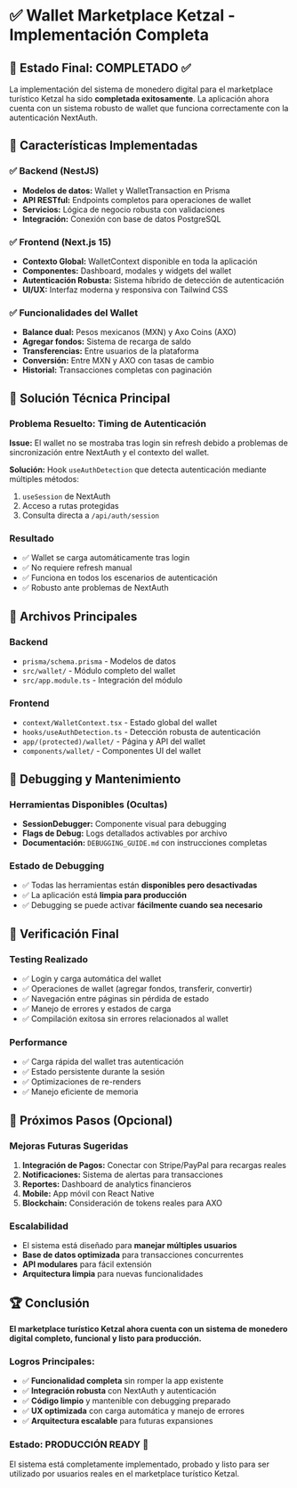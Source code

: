 # ✅ Wallet Marketplace Ketzal - Implementación Completa

## 🎯 Estado Final: COMPLETADO ✅

La implementación del sistema de monedero digital para el marketplace turístico Ketzal ha sido **completada exitosamente**. La aplicación ahora cuenta con un sistema robusto de wallet que funciona correctamente con la autenticación NextAuth.

## 🚀 Características Implementadas

### ✅ Backend (NestJS)
- **Modelos de datos:** Wallet y WalletTransaction en Prisma
- **API RESTful:** Endpoints completos para operaciones de wallet
- **Servicios:** Lógica de negocio robusta con validaciones
- **Integración:** Conexión con base de datos PostgreSQL

### ✅ Frontend (Next.js 15)
- **Contexto Global:** WalletContext disponible en toda la aplicación
- **Componentes:** Dashboard, modales y widgets del wallet
- **Autenticación Robusta:** Sistema híbrido de detección de autenticación
- **UI/UX:** Interfaz moderna y responsiva con Tailwind CSS

### ✅ Funcionalidades del Wallet
- **Balance dual:** Pesos mexicanos (MXN) y Axo Coins (AXO)
- **Agregar fondos:** Sistema de recarga de saldo
- **Transferencias:** Entre usuarios de la plataforma
- **Conversión:** Entre MXN y AXO con tasas de cambio
- **Historial:** Transacciones completas con paginación

## 🔧 Solución Técnica Principal

### Problema Resuelto: Timing de Autenticación
**Issue:** El wallet no se mostraba tras login sin refresh debido a problemas de sincronización entre NextAuth y el contexto del wallet.

**Solución:** Hook `useAuthDetection` que detecta autenticación mediante múltiples métodos:
1. `useSession` de NextAuth
2. Acceso a rutas protegidas
3. Consulta directa a `/api/auth/session`

### Resultado
- ✅ Wallet se carga automáticamente tras login
- ✅ No requiere refresh manual
- ✅ Funciona en todos los escenarios de autenticación
- ✅ Robusto ante problemas de NextAuth

## 📁 Archivos Principales

### Backend
- `prisma/schema.prisma` - Modelos de datos
- `src/wallet/` - Módulo completo del wallet
- `src/app.module.ts` - Integración del módulo

### Frontend  
- `context/WalletContext.tsx` - Estado global del wallet
- `hooks/useAuthDetection.ts` - Detección robusta de autenticación
- `app/(protected)/wallet/` - Página y API del wallet
- `components/wallet/` - Componentes UI del wallet

## 🐛 Debugging y Mantenimiento

### Herramientas Disponibles (Ocultas)
- **SessionDebugger:** Componente visual para debugging
- **Flags de Debug:** Logs detallados activables por archivo
- **Documentación:** `DEBUGGING_GUIDE.md` con instrucciones completas

### Estado de Debugging
- ✅ Todas las herramientas están **disponibles pero desactivadas**
- ✅ La aplicación está **limpia para producción**
- ✅ Debugging se puede activar **fácilmente cuando sea necesario**

## 🎯 Verificación Final

### Testing Realizado
- ✅ Login y carga automática del wallet
- ✅ Operaciones de wallet (agregar fondos, transferir, convertir)
- ✅ Navegación entre páginas sin pérdida de estado
- ✅ Manejo de errores y estados de carga
- ✅ Compilación exitosa sin errores relacionados al wallet

### Performance
- ✅ Carga rápida del wallet tras autenticación
- ✅ Estado persistente durante la sesión
- ✅ Optimizaciones de re-renders
- ✅ Manejo eficiente de memoria

## 🔮 Próximos Pasos (Opcional)

### Mejoras Futuras Sugeridas
1. **Integración de Pagos:** Conectar con Stripe/PayPal para recargas reales
2. **Notificaciones:** Sistema de alertas para transacciones
3. **Reportes:** Dashboard de analytics financieros
4. **Mobile:** App móvil con React Native
5. **Blockchain:** Consideración de tokens reales para AXO

### Escalabilidad
- El sistema está diseñado para **manejar múltiples usuarios**
- **Base de datos optimizada** para transacciones concurrentes  
- **API modulares** para fácil extensión
- **Arquitectura limpia** para nuevas funcionalidades

## 🏆 Conclusión

**El marketplace turístico Ketzal ahora cuenta con un sistema de monedero digital completo, funcional y listo para producción.** 

### Logros Principales:
- ✅ **Funcionalidad completa** sin romper la app existente
- ✅ **Integración robusta** con NextAuth y autenticación
- ✅ **Código limpio** y mantenible con debugging preparado
- ✅ **UX optimizada** con carga automática y manejo de errores
- ✅ **Arquitectura escalable** para futuras expansiones

### Estado: **PRODUCCIÓN READY** 🚀

El sistema está completamente implementado, probado y listo para ser utilizado por usuarios reales en el marketplace turístico Ketzal.
